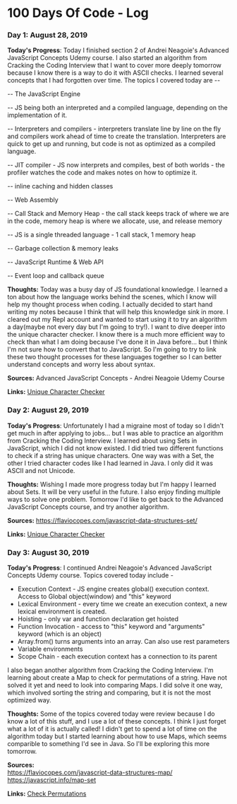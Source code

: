 # 100 Days Of Code - Log

### Day 1: August 28, 2019 

**Today's Progress**: Today I finished section 2 of Andrei Neagoie's Advanced JavaScript Concepts Udemy course. I also started an algorithm from Cracking the Coding Interview that I want to cover more deeply tomorrow because I know there is a way to do it with ASCII checks. I learned several concepts that I had forgotten over time. The topics I covered today are -- 

-- The JavaScript Engine

-- JS being both an interpreted and a compiled language, depending on the implementation of it.

-- Interpreters and compilers - interpreters translate line by line on the fly and compilers work ahead of time to create the translation. Interpreters are quick to get up and running, but code is not as optimized as a compiled language.

-- JIT compiler - JS now interprets and compiles, best of both worlds - the profiler watches the code and makes notes on how to optimize it.

-- inline caching and hidden classes

-- Web Assembly

-- Call Stack and Memory Heap - the call stack keeps track of where we are in the code, memory heap is where we allocate, use, and release memory

-- JS is a single threaded language - 1 call stack, 1 memory heap

-- Garbage collection & memory leaks

-- JavaScript Runtime & Web API

-- Event loop and callback queue



**Thoughts:** Today was a busy day of JS foundational knowledge. I learned a ton about how the language works behind the scenes, which I know will help my thought process when coding. I actually decided to start hand writing my notes because I think that will help this knowledge sink in more. I cleared out my Repl account and wanted to start using it to try an algorithm a day(maybe not every day but I'm going to try!). I want to dive deeper into the unique character checker. I know there is a much more efficient way to check than what I am doing because I've done it in Java before... but I think I'm not sure how to convert that to JavaScript. So I'm going to try to link these two thought processes for these languages together so I can better understand concepts and worry less about syntax.

**Sources:**  Advanced JavaScript Concepts - Andrei Neagoie Udemy Course

**Links:** [Unique Character Checker](https://repl.it/@digidarkdev/Unique-Characters "Unique Character Checker")


### Day 2: August 29, 2019 

**Today's Progress**: Unfortunately I had a migraine most of today so I didn't get much in after applying to jobs... but I was able to practice an algorithm from Cracking the Coding Interview. I learned about using Sets in JavaScript, which I did not know existed. I did tried two different functions to check if a string has unique characters. One way was with a Set, the other I tried character codes like I had learned in Java. I only did it was ASCII and not Unicode.


**Thoughts:** Wishing I made more progress today but I'm happy I learned about Sets. It will be very useful in the future. I also enjoy finding multiple ways to solve one problem. Tomorrow I'd like to get back to the Advanced JavaScript Concepts course, and try another algorithm.

**Sources:**  https://flaviocopes.com/javascript-data-structures-set/

**Links:** [Unique Character Checker](https://repl.it/@digidarkdev/Unique-Characters "Unique Character Checker")

### Day 3: August 30, 2019 

**Today's Progress**: I continued Andrei Neagoie's Advanced JavaScript Concepts Udemy course. Topics covered today include -
* Execution Context - JS engine creates global() execution context. Access to Global object(window) and "this" keyword
* Lexical Environment - every time we create an execution context, a new lexical environment is created.
* Hoisting - only var and function declaration get hoisted
* Function Invocation - access to "this" keyword and "arguments" keyword (which is an object)
* Array.from() turns arguments into an array. Can also use rest parameters
* Variable environments
* Scope Chain - each execution context has a connection to its parent

I also began another algorithm from Cracking the Coding Interview. I'm learning about create a Map to check for permutations of a string. Have not solved it yet and need to look into comparing Maps. I did solve it one way, which involved sorting the string and comparing, but it is not the most optimized way.

**Thoughts:** Some of the topics covered today were review because I do know a lot of this stuff, and I use a lot of these concepts. I think I just forget what a lot of it is actually called! I didn't get to spend a lot of time on the algorithm today but I started learning about how to use Maps, which seems comparible to something I'd see in Java. So I'll be exploring this more tomorrow.

**Sources:**  
https://flaviocopes.com/javascript-data-structures-map/  
https://javascript.info/map-set

**Links:** [Check Permutations](https://repl.it/@digidarkdev/Check-Permutation "Check Permutations")
